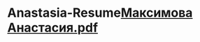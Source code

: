 # Anastasia-Resume[Максимова Анастасия.pdf](https://github.com/user-attachments/files/19234875/default.pdf)
